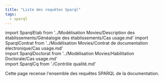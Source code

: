 ```yaml
---
title: "Liste des requêtes Sparql"
tags:
  - sparql
---
```


import SparqlEtab from '../Modélisation Movies/Description des établissements/Généalogie des établissements/Cas usage.md'
import SparqlContrat from '../Modélisation Movies/Contrat de documentation électronique/Cas usage.md'                     
import SparqlDoctorat from '../Modélisation Movies/Habilitation Doctorale/Cas usage.md'                                   
import SparqlCq from './Contrôle qualité.md'                                                                                

Cette page recense l'ensemble des requêtes SPARQL de la documentation.                                                    

<SparqlEtab components={props.components} />                                                                              
<SparqlContrat components={props.components} />                                                                           
<SparqlDoctorat components={props.components} />                                                                          
<SparqlCq components={props.components} />                                                                                
